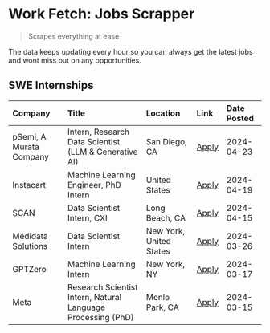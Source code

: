 # Work Fetch: Jobs Scrapper
> Scrapes everything at ease

The data keeps updating every hour so you can always get the latest jobs and wont miss out on any opportunities.

## SWE Internships
<!--START_SECTION:workfetch-->
| Company                 | Title                                                        | Location                | Link                                                                                                                                                                                                                                                                        | Date Posted   |
|:------------------------|:-------------------------------------------------------------|:------------------------|:----------------------------------------------------------------------------------------------------------------------------------------------------------------------------------------------------------------------------------------------------------------------------|:--------------|
| pSemi, A Murata Company | Intern, Research Data Scientist (LLM & Generative AI)        | San Diego, CA           | [Apply](https://www.linkedin.com/jobs/view/intern-research-data-scientist-llm-generative-ai-at-psemi-a-murata-company-3887074168?position=10&pageNum=0&refId=PTYyz7N69K5rl9X2DbGA5g%3D%3D&trackingId=u8XlIWLwYmbPuyf5psj9vQ%3D%3D&trk=public_jobs_jserp-result_search-card) | 2024-04-23    |
| Instacart               | Machine Learning Engineer, PhD Intern                        | United States           | [Apply](https://www.linkedin.com/jobs/view/machine-learning-engineer-phd-intern-at-instacart-3901991739?position=2&pageNum=0&refId=PTYyz7N69K5rl9X2DbGA5g%3D%3D&trackingId=hIotp8R05tuG9r0dH2w%2F5w%3D%3D&trk=public_jobs_jserp-result_search-card)                         | 2024-04-19    |
| SCAN                    | Data Scientist Intern, CXI                                   | Long Beach, CA          | [Apply](https://www.linkedin.com/jobs/view/data-scientist-intern-cxi-at-scan-3899690492?position=9&pageNum=0&refId=PTYyz7N69K5rl9X2DbGA5g%3D%3D&trackingId=L%2Fo%2FI6B2b%2FMbzK9Pm5PO5Q%3D%3D&trk=public_jobs_jserp-result_search-card)                                     | 2024-04-15    |
| Medidata Solutions      | Data Scientist Intern                                        | New York, United States | [Apply](https://www.linkedin.com/jobs/view/data-scientist-intern-at-medidata-solutions-3810253704?position=8&pageNum=0&refId=PTYyz7N69K5rl9X2DbGA5g%3D%3D&trackingId=4J3sbUjT5ir8u5ZCPUzvsA%3D%3D&trk=public_jobs_jserp-result_search-card)                                 | 2024-03-26    |
| GPTZero                 | Machine Learning Intern                                      | New York, NY            | [Apply](https://www.linkedin.com/jobs/view/machine-learning-intern-at-gptzero-3860723963?position=7&pageNum=0&refId=PTYyz7N69K5rl9X2DbGA5g%3D%3D&trackingId=%2BsNWqoIMIg3xzVUzcae1fQ%3D%3D&trk=public_jobs_jserp-result_search-card)                                        | 2024-03-17    |
| Meta                    | Research Scientist Intern, Natural Language Processing (PhD) | Menlo Park, CA          | [Apply](https://www.linkedin.com/jobs/view/research-scientist-intern-natural-language-processing-phd-at-meta-3858718375?position=5&pageNum=0&refId=PTYyz7N69K5rl9X2DbGA5g%3D%3D&trackingId=2XLRfVBLrMcSu40t6eBbjQ%3D%3D&trk=public_jobs_jserp-result_search-card)           | 2024-03-15    |
<!--END_SECTION:workfetch-->
